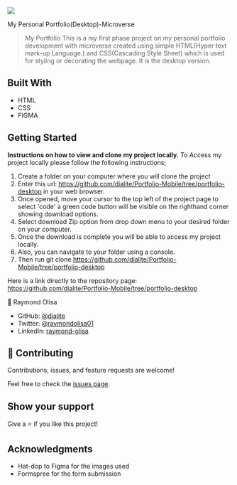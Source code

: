 ![](https://img.shields.io/badge/Microverse-blueviolet)

My Personal Portfolio(Desktop)-Microverse

> My Portfolio
This is a my first phase project on my personal portfolio development with microverse created using simple HTML(Hyper text mark-up Language.) and CSS(Cascading Style Sheet) which is used for styling or decorating the webpage. It is the desktop version.

## Built With
- HTML
- CSS
- FIGMA


## Getting Started

**Instructions on how to view and clone my project locally.**
 To Access my project locally please follow the following instructions;
1. Create a folder on your computer where you will clone the project
2. Enter this url: https://github.com/dialite/Portfolio-Mobile/tree/portfolio-desktop in your web browser.
3. Once opened, move your cursor to the top left of the project page to select 'code' a green code button will be visible on the righthand corner showing download    options.
5. Select download Zip option from drop down menu to your desired folder on your computer.
6. Once the download is complete you will be able to access my project locally.
7. Also, you can navigate to your folder using a console.
8. Then run git clone https://github.com/dialite/Portfolio-Mobile/tree/portfolio-desktop


Here is a link directly to the repository page: https://github.com/dialite/Portfolio-Mobile/tree/portfolio-desktop


👤 Raymond Olisa

- GitHub: [@dialite](https://github.com/dialite)
- Twitter: [@raymondolisa01](https://twitter.com/raymondolisa01)
- LinkedIn: [raymond-olisa](https://www.linkedin.com/in/raymond-olisa-775929243/)

## 🤝 Contributing

Contributions, issues, and feature requests are welcome!

Feel free to check the [issues page](../../issues/).

## Show your support

Give a ⭐️ if you like this project!

## Acknowledgments

- Hat-dop to Figma for the images used
- Formspree for the form submission

